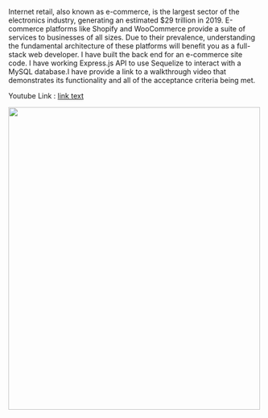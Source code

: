 Internet retail, also known as e-commerce, is the largest sector of the electronics industry, generating an estimated $29 trillion in 2019. E-commerce platforms like Shopify and WooCommerce provide a suite of services to businesses of all sizes. Due to their prevalence, understanding the fundamental architecture of these platforms will benefit you as a full-stack web developer. I have built the back end for an e-commerce site code. I have working Express.js API to use Sequelize to interact with a MySQL database.I have provide a link to a walkthrough video that demonstrates its functionality and all of the acceptance criteria being met. 

Youtube Link : <a href="https://youtu.be/UvihB--DlaQ">link text</a>

<img src="https://user-images.githubusercontent.com/92957388/147063081-6deb3985-f1a1-4667-a3e7-54490bf22a19.PNG" width="500" height="600">
